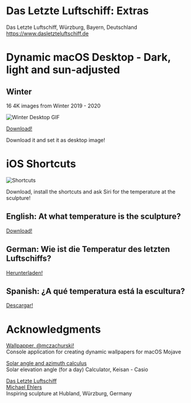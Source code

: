 # Das Letzte Luftschiff: Extras

Das Letzte Luftschiff, Würzburg, Bayern, Deutschland <br/>
https://www.dasletzteluftschiff.de

# Dynamic macOS Desktop - Dark, light and sun-adjusted

## Winter

16 4K images from Winter 2019 - 2020

![Winter Desktop GIF](winter_desktop-min.gif)

[Download!](https://github.com/mvarona/dasletzteluftschiff-extras/blob/master/dasLetzteLuftschiff_Winter.heic?raw=true)

Download it and set it as desktop image!

# iOS Shortcuts
![Shortcuts](https://bmsalamanca.com/others/tempWu/shortcuts-app-icon.jpg)

Download, install the shortcuts and ask Siri for the temperature at the sculpture!

## English: At what temperature is the sculpture?
[Download!](https://www.icloud.com/shortcuts/fc518ea64876494083aac35d3d0f7813)

## German: Wie ist die Temperatur des letzten Luftschiffs?
[Herunterladen!](https://www.icloud.com/shortcuts/decff21f58204b83a990cd19777ca4dd)

## Spanish: ¿A qué temperatura está la escultura?
[Descargar!](https://www.icloud.com/shortcuts/cc1410623fbb41c8b051c0007647f03d)

# Acknowledgments

[Wallpapper, @mczachurski!](https://github.com/mczachurski/wallpapper)<br/>
Console application for creating dynamic wallpapers for macOS Mojave

[Solar angle and azimuth calculus](https://keisan.casio.com/exec/system/1224682277)<br/>
Solar elevation angle (for a day) Calculator, Keisan - Casio

[Das Letzte Luftschiff](https://www.dasletzteluftschiff.de)<br/>
[Michael Ehlers](https://www.ehlers-media.com)<br/>
Inspiring sculpture at Hubland, Würzburg, Germany